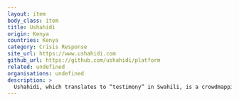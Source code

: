 ```yaml
---
layout: item
body_class: item
title: Ushahidi
origin: Kenya
countries: Kenya
category: Crisis Response
site_url: https://www.ushahidi.com
github_url: https://github.com/ushahidi/platform
related: undefined
organisations: undefined
description: >
  Ushahidi, which translates to “testimony” in Swahili, is a crowdmapping and disaster response tool that was developed to map reports of violence in Kenya after the post-election violence in 2008.
---
```

